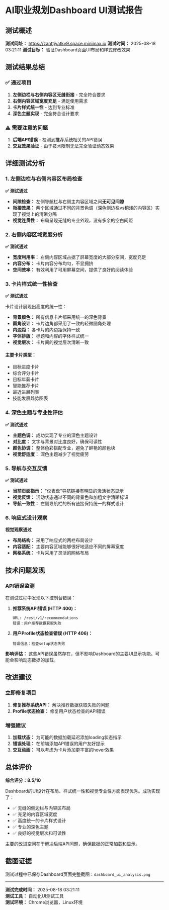 # AI职业规划Dashboard UI测试报告

## 测试概述

**测试网址：** https://zanttjyatky9.space.minimax.io
**测试时间：** 2025-08-18 03:21:11
**测试目标：** 验证Dashboard页面UI布局和样式修改效果

## 测试结果总结

### ✅ 通过项目

1. **左侧边栏与右侧内容区无缝衔接** - 完全符合要求
2. **右侧内容区域宽度充足** - 满足使用需求
3. **卡片样式统一性** - 达到专业标准
4. **深色主题实现** - 完全符合设计要求

### ⚠️ 需要注意的问题

1. **后端API错误** - 检测到推荐系统相关的API错误
2. **交互效果验证** - 由于技术限制无法完全验证动态效果

## 详细测试分析

### 1. 左侧边栏与右侧内容区布局检查

**✅ 测试通过**

- **间隙检查：** 左侧导航栏与右侧主内容区域之间**无可见间隙**
- **衔接效果：** 两个区域通过不同的背景色调（深色侧边栏vs稍浅的内容区）实现了视觉上的清晰分隔
- **视觉连贯性：** 布局呈现无缝的专业外观，没有多余的空白间距

### 2. 右侧内容区域宽度分析

**✅ 测试通过**

- **宽度利用率：** 右侧内容区域占据了屏幕宽度的大部分空间，宽度充足
- **内容分布：** 卡片内容分布均匀，不显拥挤
- **空间效率：** 有效利用了可用屏幕空间，提供了良好的阅读体验

### 3. 卡片样式统一性检查

**✅ 测试通过**

卡片设计展现出高度的统一性：

- **背景颜色：** 所有信息卡片都采用统一的深色背景
- **圆角设计：** 卡片边角都采用了一致的轻微圆角处理
- **内边距：** 各卡片的内边距保持一致
- **字体排版：** 标题和内容的字体样式统一
- **视觉层次：** 卡片间的视觉层次清晰一致

#### 主要卡片类型：
- 目标进度卡片
- 综合评分卡片  
- 目标年薪卡片
- 智能推荐卡片
- 最近进展列表
- 技能发展趋势图表

### 4. 深色主题与专业性评估

**✅ 测试通过**

- **主题色调：** 成功实现了专业的深色主题设计
- **对比度：** 文字与背景对比度良好，确保可读性
- **颜色协调：** 整体色彩搭配专业，避免了鲜艳的颜色块
- **视觉舒适度：** 深色主题减少了视觉疲劳

### 5. 导航与交互反馈

**✅ 测试通过**

- **当前页面指示：** "仪表盘"导航链接有明显的激活状态显示
- **视觉反馈：** 活动状态通过不同的背景色和加粗文字清晰标识
- **导航一致性：** 左侧导航栏的所有链接保持统一的样式设计

### 6. 响应式设计观察

**视觉观察通过**

- **布局结构：** 采用了响应式的两栏布局设计
- **内容适配：** 主要内容区域能够很好地适应不同的屏幕宽度
- **网格系统：** 卡片采用了灵活的网格布局

## 技术问题发现

### API错误监测

在测试过程中发现以下控制台错误：

1. **推荐系统API错误 (HTTP 400)：**
   ```
   URL: /rest/v1/recommendations
   错误：用户推荐数据获取失败
   ```

2. **用户Profile状态检查错误 (HTTP 406)：**
   ```
   错误信息：检查setup状态失败
   ```

**影响评估：** 这些API错误虽然存在，但不影响Dashboard的主要UI显示功能。可能会影响动态数据的加载。

## 改进建议

### 立即修复项目
1. **修复推荐系统API：** 解决推荐数据获取失败的问题
2. **Profile状态检查：** 修复用户状态检查的API错误

### 增强建议
1. **加载状态：** 为可能的数据加载延迟添加loading状态指示
2. **错误处理：** 在前端添加API错误的用户友好提示
3. **交互动画：** 可以考虑为卡片添加更丰富的hover效果

## 总体评价

**综合评分：8.5/10**

Dashboard的UI设计在布局、样式统一性和视觉专业性方面表现优秀。成功实现了：

- ✅ 无缝的侧边栏与内容区布局
- ✅ 充足的内容区域宽度
- ✅ 高度统一的卡片样式设计
- ✅ 专业的深色主题
- ✅ 良好的视觉层次和可读性

主要的改进空间在于解决后端API问题，确保数据的正常加载和显示。

## 截图证据

测试过程中已保存Dashboard页面完整截图：`dashboard_ui_analysis.png`

---

**测试完成时间：** 2025-08-18 03:21:11  
**测试工具：** 自动化UI测试工具  
**测试环境：** Chrome浏览器，Linux环境